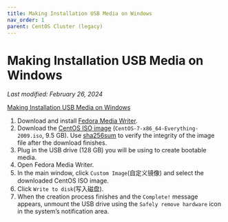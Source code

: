```yaml
---
title: Making Installation USB Media on Windows
nav_order: 1
parent: CentOS Cluster (legacy)
---
```


# Making Installation USB Media on Windows
*Last modified: February 26, 2024*

[Making Installation USB Media on Windows](https://docs.centos.org/en-US/centos/install-guide/Making_Media_USB_Windows/)

1. Download and install [Fedora Media Writer](https://github.com/MartinBriza/MediaWriter/releases).
2. Download the [CentOS ISO image](http://mirrors.aliyun.com/centos/7.9.2009/isos/x86_64/) (`CentOS-7-x86_64-Everything-2009.iso`, 9.5 GB). Use [sha256sum](http://mirrors.aliyun.com/centos/7.9.2009/isos/x86_64/sha256sum.txt) to verify the integrity of the image file after the download finishes.
3. Plug in the USB drive (128 GB) you will be using to create bootable media.
4. Open Fedora Media Writer.
5. In the main window, click `Custom Image`(自定义镜像) and select the downloaded CentOS ISO image.
6. Click `Write to disk`(写入磁盘).
7. When the creation process finishes and the `Complete!` message appears, unmount the USB drive using the `Safely remove hardware` icon in the system’s notification area.
